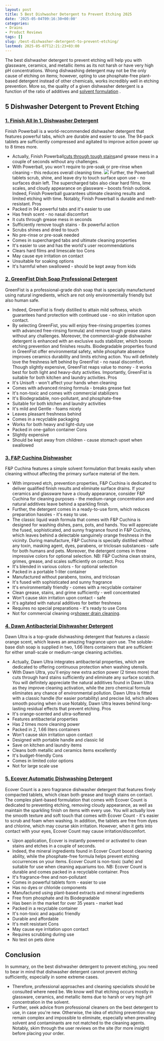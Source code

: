 ```yaml
---
layout: post
title: 5 Best Dishwasher Detergent to Prevent Etching 2025
date: '2025-05-04T09:16:30+00:00'
categories:
- Drains
- Product Reviews
tags: []
slug: /best-dishwasher-detergent-to-prevent-etching/
lastmod: 2025-05-07T12:21:23+03:00
---
```


The best dishwasher detergent to prevent etching will help you with
glassware, ceramics, and metallic items as its not harsh or have very high pH concentrations.
Wrong dishwashing detergent may not be the only cause of etching on items; however, opting to use phosphate-free plant-based detergent instead of other chemicals, works incredibly well in etching prevention.
More so, the quality of a given dishwasher detergent is a function of the ratio of additives and
[solvent formulation](https://pestpolicy.com/pure-lye-drain-opener-review/)
.
## 5 Dishwasher Detergent to Prevent Etching
### [1. Finish All In 1, Dishwasher Detergent](https://www.amazon.com/dp/B06XX33G82/?tag=p-policy-20)
Finish Powerball is a world-recommended dishwasher detergent that features powerful tabs, which are durable and easier to use. The 94-pack tablets are sufficiently compressed and agitated to improve action power up to 8 times more.
- Actually, Finish Powerball[cuts through tough stains](https://pestpolicy.com/how-to-snake-a-drain/)and grease mess in a couple of seconds without any challenges.
- With Powerball, you won't require to pre-soak or pre-rinse when cleaning – this reduces overall cleaning time.
![](/assets/img/03/Best-Dishwasher-Detergent-to-Prevent-Etching-300x200.jpg)
Further, the Powerball tablets scrub, shine, and leave dry to touch surface upon use - no surfaces drain left. The supercharged tabs also clear hard films, lime scales, and cloudy appearance on glassware – boosts finish outlook.
Indeed, Finish Powerball guarantees ultimate cleaning results and limited etching with time. Notably, Finish Powerball is durable and melt-resistant.
Pros
- Packed in 94 powerful tabs and it's easier to use
- Has fresh scent - no nasal discomfort
- It cuts through grease mess in seconds
- Sufficiently remove tough stains - 8x powerful action
- Scrubs shines and dried to touch
- No pre-rinse or pre-soak needed
- Comes in supercharged tabs and ultimate cleaning properties
- It's easier to use and has the world's user recommendations
- Clears hard films and limescale too
Cons
- May cause eye irritation on contact
- Unsuitable for soaking options
- It's harmful when swallowed - should be kept away from kids
### [2. GreenFist Dish Soap Professional Detergent](https://www.amazon.com/dp/B076X8CBX1/?tag=p-policy-20)
GreenFist is a professional-grade dish soap that is specially manufactured using natural ingredients, which are not only environmentally friendly but also human safe.
- Indeed, GreenFist is finely distilled to attain mild softness, which guarantees hand protection with continued use - no skin irritation upon contact.
- By selecting GreenFist, you will enjoy free-rinsing properties (comes with advanced free-rinsing formula) and remove tough grease stains without any challenges.
Moreover, the commercial-grade dishwasher detergent is enhanced with an exclusive suds stabilizer, which boosts etching prevention and finishes results.
Biodegradable properties found in GreenFist offer environmental safety, while phosphate absence improves ceramics durability and limits etching action.
You will definitely love the freshness left behind by GreenFist - no nasal discomfort. Though slightly expensive, GreenFist reaps value to money - it works best for both light and heavy-duty activities.
Importantly, GreenFist is suitable for both kitchen and laundry activities.
Pros
- It's Unisoft - won't affect your hands when cleaning
- Comes with advanced rinsing formula - breaks grease fast
- It's non-toxic and comes with commercial stabilizers
- It's Biodegradable, non-pollutant, and phosphate-free
- Suitable for both kitchen and laundry activities
- It's mild and Gentle - foams nicely
- Leaves pleasant freshness behind
- Comes in a recyclable packaging
- Works for both heavy and light-duty use
- Packed in one-gallon container
Cons
- Slightly expensive
- Should be kept away from children - cause stomach upset when swallowed
### [3. F&P Cuchina Dishwasher](https://www.amazon.com/dp/B07V1WVTB6/?tag=p-policy-20)
F&P Cuchina features a simple solvent formulation that breaks easily when cleaning without affecting the primary surface material of the item.
- With improved etch, prevention properties, F&P Cuchina is dedicated to deliver qualified finish results and eliminate surface drains.
If your ceramics and glassware have a cloudy appearance, consider F&P Cuchina for cleaning purposes - the medium-range concentration and natural additives leave behind a sparkling finish.
- Further, the detergent comes in a ready-to-use form, which reduces preparation hassles - it's easy to use.
- The classic liquid wash formula that comes with F&P Cuchina is designed for washing dishes, pans, pots, and hands.
You will appreciate the fused, sophisticated, and sunny fragrance found in F&P Cuchina, which leaves behind a delectable sanguinely orange freshness in the vicinity.
During manufacture, F&P Cuchina is specially distilled without any toxin, masking agent, dyes, parabens, or triclosan substances - safe for both humans and pets. Moreover, the detergent comes in three impressive colors for optional selection.
NB: F&P Cuchina clean strains, grimes, grease, and scales sufficiently on contact.
Pros
- It's blended in various colors - for optional selection
- Packed in a portable 1-liter container
- Manufactured without parabens, toxins, and triclosan
- It's fused with sophisticated and sunny fragrance
- It's environmentally friendly - comes with a recyclable container
- Clean grease, stains, and grime sufficiently - well concentrated
- Won't cause skin irritation upon contact - safe
- It's agitated with natural additives for better freshness
- Requires no special preparations - it's ready to use
Cons
- Not for commercial cleaning or[shower drain cleaning](https://pestpolicy.com/best-shower-drain-cleaner/).
### [4. Dawn Antibacterial Dishwasher Detergent](https://www.amazon.com/dp/B07FYVKGSR/?tag=p-policy-20)
Dawn Ultra is a top-grade dishwashing detergent that features a classic orange scent, which leaves an amazing fragrance upon use.
The soluble-base dish soap is supplied in two, 1.66 liters containers that are sufficient for either small-scale or medium-range cleaning activities.
- Actually, Dawn Ultra integrates antibacterial properties, which are dedicated to offering continuous protection when washing utensils.
- With Dawn Ultra, you'll enjoy new extra action power (2 times more) that cuts through hard stains sufficiently and eliminate any surface scratch.
You will definitely appreciate the natural additives found in Dawn Ultra as they improve cleaning activation, while the zero chemical formula eliminates any chance of environmental pollution.
Dawn Ultra is fitted with a classic handle (for easier portability) and precise lid, which allows smooth pouring when in use
Notably, Dawn Ultra leaves behind long-lasting residual effects that prevent etching.
Pros
- It's orange-scented and ultra-softened
- Features antibacterial properties
- Has 2 times more cleaning power
- Packed in 2, 1.66 liters containers
- Won't cause skin irritation upon contact
- Designed with portable handle and classic lid
- Save on kitchen and laundry items
- Cleans both metallic and ceramics items excellently
- It's budget-friendly
Cons
- Comes in limited color options
- Not for large scale use
### [5. Ecover Automatic Dishwashing Detergent](https://www.amazon.com/dp/B0080L99GC/?tag=p-policy-20)
Ecover Count is a zero fragrance dishwasher detergent that features finely compacted tablets, which clean both grease and tough stains on contact.
The complex plant-based formulation that comes with Ecover Count is dedicated to preventing etching, removing cloudy appearance, as well as maintain the sparkling finish on items with every use.
You will actually love the smooth texture and soft touch that comes with Ecover Count - it's easier to scrub and foam when washing.
In addition, the tablets are free from dyes and chlorine, which may course skin irritation. However, when it gets into contact with your eyes, Ecover Count may cause irritation/discomfort.
- Upon application, Ecover is instantly powered or activated to clean stains and etches in a couple of seconds.
- Indeed, the mineral ingredients found in Ecover Count boost cleaning ability, while the phosphate-free formula helps prevent etching occurrences on your items.
Ecover Count is non-toxic (safe) and suitable for use when cleaning aquariums too.
NB: Ecover Count is durable and comes packed in a recyclable container.
Pros
- It's fragrance-free and non-pollutant
- Comes in powerful tablets form - easier to use
- Has no dyes or chloride components
- Manufactured using plant-based extracts and mineral ingredients
- Free from phosphate and its Biodegradable
- Has been in the market for over 35 years - market lead
- Packed in a recyclable container
- It's non-toxic and aquatic friendly
- Durable and affordable
- It's melt resistant
Cons
- May cause eye irritation upon contact
- Requires scrubbing during use
- No test on pets done
## Conclusion
In summary, on the best dishwasher detergent to prevent etching, you need to bear in mind that dishwasher detergent cannot prevent etching sufficiently, especially in some extreme cases.
- Therefore, professional approaches and cleaning specialists should be consulted where need be. We know well that etching occurs mostly in glassware, ceramics, and metallic items due to harsh or very high pH concentration in the solvent.
- Further, seek advice from professional cleaners on the best detergent to use, in case you're new.
Otherwise, the idea of etching prevention may remain complex and impossible to eliminate, especially when prevailing solvent and contaminants are not matched to the cleaning agents. Notably, skim through the user reviews on the site (for more insight) before placing your order.
